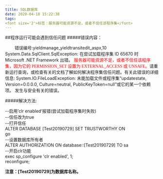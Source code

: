 ```yaml
---
title: SQL数据库
date: 2020-04-18 15:22:38
tags:
<font size='2'>标签：服务器可能资源不足，或者不信任该程序集</font>
---
```

##程序运行可能会遇到信任问题
#####错误内容：<br/>
<p> &nbsp; &nbsp; &nbsp; &nbsp 错误编号:yieldmanage_yieldtransitedit_aspx,10
System.Data.SqlClient.SqlException: 在尝试加载程序集 ID 65670 时 Microsoft .NET Framework 出错。
<font face="微软雅黑" color="red" >服务器可能资源不足，或者不信任该程序集，因为它的 PERMISSION_SET 设置为 EXTERNAL_ACCESS 或 UNSAFE。</font>请重新运行查询，或检查有关的文档了解如何解决程序集信任问题。有关此错误的详细信息: System.IO.FileLoadException: 
未能加载文件或程序集“updatestate, Version=0.0.0.0, Culture=neutral, PublicKeyToken=null”或它的某一个依赖项。
发生与安全有关的错误。</p>

#####解决方法:

<p>
--启用’clr enabled‘报错(尝试加载程序集时失败)<br/>
--信任改为true<br/>
--打开信任<br/>
ALTER DATABASE [Test20190729]  SET TRUSTWORTHY ON<br/>
go<br/>
--设置数据库所有者<br/>
ALTER AUTHORIZATION ON database::[Test20190729] TO sa<br/>
--开启clr功能<br/>
exec sp_configure 'clr enabled', 1;<br/>
reconfigure;<br/>


</p>

**注意：[Test20190729]为数据库名称。**
